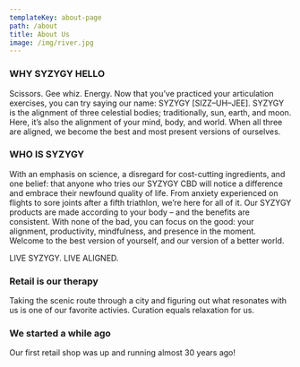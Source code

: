 ```yaml
---
templateKey: about-page
path: /about
title: About Us
image: /img/river.jpg
---
```

### WHY SYZYGY HELLO

Scissors. Gee whiz. Energy. Now that you’ve practiced your articulation exercises, you can try saying our name: SYZYGY \[SIZZ–UH–JEE]. SYZYGY is the alignment of three celestial bodies; traditionally, sun, earth, and moon. Here, it’s also the alignment of your mind, body, and world. When all three are aligned, we become the best and most present versions of ourselves.

### WHO IS SYZYGY

With an emphasis on science, a disregard for cost-cutting ingredients, and one belief: that anyone who tries our SYZYGY CBD will notice a difference and embrace their newfound quality of life. From anxiety experienced on flights to sore joints after a fifth triathlon, we’re here for all of it. Our SYZYGY products are made according to your body – and the benefits are consistent. With none of the bad, you can focus on the good: your alignment, productivity, mindfulness, and presence in the moment. Welcome to the best version of yourself, and our version of a better world.

LIVE SYZYGY. LIVE ALIGNED.

### Retail is our therapy

Taking the scenic route through a city and figuring out what resonates with us is one of our favorite activies. Curation equals relaxation for us.

### We started a while ago

Our first retail shop was up and running almost 30 years ago!